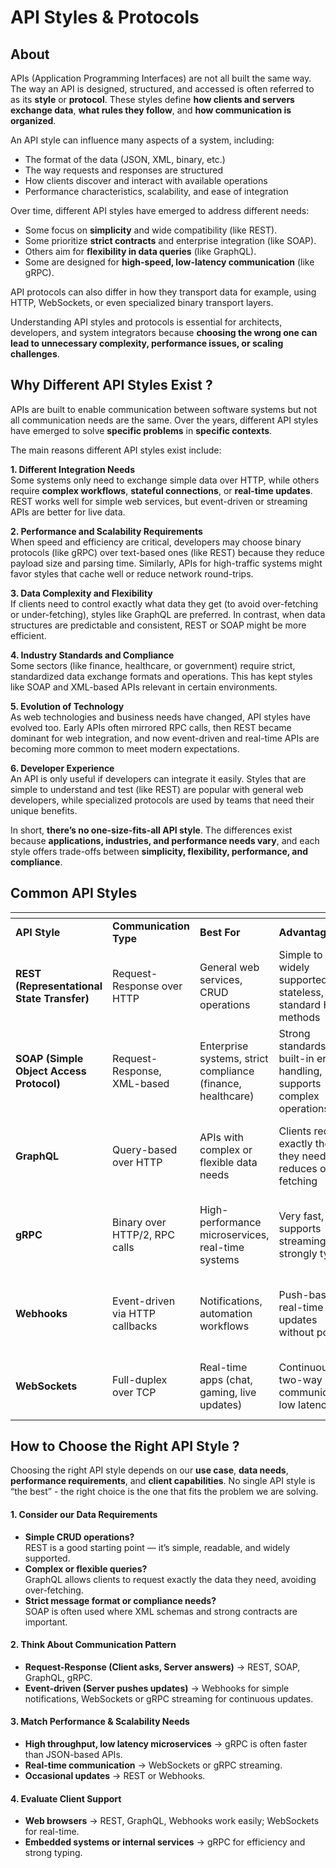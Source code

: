 # API Styles & Protocols

## About

APIs (Application Programming Interfaces) are not all built the same way. The way an API is designed, structured, and accessed is often referred to as its **style** or **protocol**. These styles define **how clients and servers exchange data**, **what rules they follow**, and **how communication is organized**.

An API style can influence many aspects of a system, including:

* The format of the data (JSON, XML, binary, etc.)
* The way requests and responses are structured
* How clients discover and interact with available operations
* Performance characteristics, scalability, and ease of integration

Over time, different API styles have emerged to address different needs:

* Some focus on **simplicity** and wide compatibility (like REST).
* Some prioritize **strict contracts** and enterprise integration (like SOAP).
* Others aim for **flexibility in data queries** (like GraphQL).
* Some are designed for **high-speed, low-latency communication** (like gRPC).

API protocols can also differ in how they transport data for example, using HTTP, WebSockets, or even specialized binary transport layers.

Understanding API styles and protocols is essential for architects, developers, and system integrators because **choosing the wrong one can lead to unnecessary complexity, performance issues, or scaling challenges**.

## Why Different API Styles Exist ?

APIs are built to enable communication between software systems but not all communication needs are the same. Over the years, different API styles have emerged to solve **specific problems** in **specific contexts**.

The main reasons different API styles exist include:

**1. Different Integration Needs**\
Some systems only need to exchange simple data over HTTP, while others require **complex workflows**, **stateful connections**, or **real-time updates**. REST works well for simple web services, but event-driven or streaming APIs are better for live data.

**2. Performance and Scalability Requirements**\
When speed and efficiency are critical, developers may choose binary protocols (like gRPC) over text-based ones (like REST) because they reduce payload size and parsing time. Similarly, APIs for high-traffic systems might favor styles that cache well or reduce network round-trips.

**3. Data Complexity and Flexibility**\
If clients need to control exactly what data they get (to avoid over-fetching or under-fetching), styles like GraphQL are preferred. In contrast, when data structures are predictable and consistent, REST or SOAP might be more efficient.

**4. Industry Standards and Compliance**\
Some sectors (like finance, healthcare, or government) require strict, standardized data exchange formats and operations. This has kept styles like SOAP and XML-based APIs relevant in certain environments.

**5. Evolution of Technology**\
As web technologies and business needs have changed, API styles have evolved too. Early APIs often mirrored RPC calls, then REST became dominant for web integration, and now event-driven and real-time APIs are becoming more common to meet modern expectations.

**6. Developer Experience**\
An API is only useful if developers can integrate it easily. Styles that are simple to understand and test (like REST) are popular with general web developers, while specialized protocols are used by teams that need their unique benefits.

In short, **there’s no one-size-fits-all API style**. The differences exist because **applications, industries, and performance needs vary**, and each style offers trade-offs between **simplicity, flexibility, performance, and compliance**.

## Common API Styles

<table data-header-hidden data-full-width="true"><thead><tr><th width="126.48046875"></th><th></th><th></th><th></th><th></th></tr></thead><tbody><tr><td><strong>API Style</strong></td><td><strong>Communication Type</strong></td><td><strong>Best For</strong></td><td><strong>Advantages</strong></td><td><strong>Limitations</strong></td></tr><tr><td><strong>REST (Representational State Transfer)</strong></td><td>Request-Response over HTTP</td><td>General web services, CRUD operations</td><td>Simple to learn, widely supported, stateless, uses standard HTTP methods</td><td>Can result in over-fetching or under-fetching of data</td></tr><tr><td><strong>SOAP (Simple Object Access Protocol)</strong></td><td>Request-Response, XML-based</td><td>Enterprise systems, strict compliance (finance, healthcare)</td><td>Strong standards, built-in error handling, supports complex operations</td><td>Verbose XML, slower parsing, steeper learning curve</td></tr><tr><td><strong>GraphQL</strong></td><td>Query-based over HTTP</td><td>APIs with complex or flexible data needs</td><td>Clients request exactly the data they need, reduces over-fetching</td><td>Requires a learning curve, complex server-side setup</td></tr><tr><td><strong>gRPC</strong></td><td>Binary over HTTP/2, RPC calls</td><td>High-performance microservices, real-time systems</td><td>Very fast, supports streaming, strongly typed</td><td>Limited browser support, needs specific tooling</td></tr><tr><td><strong>Webhooks</strong></td><td>Event-driven via HTTP callbacks</td><td>Notifications, automation workflows</td><td>Push-based, real-time updates without polling</td><td>Requires public endpoint, delivery retries needed</td></tr><tr><td><strong>WebSockets</strong></td><td>Full-duplex over TCP</td><td>Real-time apps (chat, gaming, live updates)</td><td>Continuous two-way communication, low latency</td><td>More complex to implement, stateful connections</td></tr></tbody></table>

## How to Choose the Right API Style ?

Choosing the right API style depends on our **use case**, **data needs**, **performance requirements**, and **client capabilities**. No single API style is “the best” - the right choice is the one that fits the problem we are solving.

#### 1. Consider our Data Requirements

* **Simple CRUD operations?**\
  REST is a good starting point — it’s simple, readable, and widely supported.
* **Complex or flexible queries?**\
  GraphQL allows clients to request exactly the data they need, avoiding over-fetching.
* **Strict message format or compliance needs?**\
  SOAP is often used where XML schemas and strong contracts are important.

#### 2. Think About Communication Pattern

* **Request-Response (Client asks, Server answers)** → REST, SOAP, GraphQL, gRPC.
* **Event-driven (Server pushes updates)** → Webhooks for simple notifications, WebSockets or gRPC streaming for continuous updates.

#### 3. Match Performance & Scalability Needs

* **High throughput, low latency microservices** → gRPC is often faster than JSON-based APIs.
* **Real-time communication** → WebSockets or gRPC streaming.
* **Occasional updates** → REST or Webhooks.

#### 4. Evaluate Client Support

* **Web browsers** → REST, GraphQL, Webhooks work easily; WebSockets for real-time.
* **Embedded systems or internal services** → gRPC for efficiency and strong typing.
